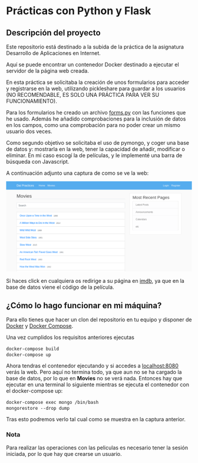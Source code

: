 # Prácticas con Python y Flask

## Descripción del proyecto

Este repositorio está destinado a la subida de la práctica de la asignatura Desarrollo de Aplicaciones en Internet.

Aquí se puede encontrar un contenedor Docker destinado a ejecutar el servidor de la página web creada.

En esta práctica se solicitaba la creación de unos formularios para acceder y registrarse en la web, utilizando pickleshare para guardar a los usuarios (NO RECOMENDABLE, ES SOLO UNA PRÁCTICA PARA VER SU FUNCIONAMIENTO).

Para los formularios he creado un archivo [forms.py](./flask/forms.py) con las funciones que he usado. Además he añadido comprobaciones para la inclusión de datos en los campos, como una comprobación para no poder crear un mismo usuario dos veces.

Como segundo objetivo se solicitaba el uso de pymongo, y coger una base de datos y: mostrarla en la web, tener la capacidad de añadir, modificar o eliminar. En mi caso escogí la de películas, y le implementé una barra de búsqueda con Javascript.

A continuación adjunto una captura de como se ve la web:

![pymongo](./img/pymongo.png)

Si haces click en cualquiera os redirige a su página en [imdb](https://www.imdb.com), ya que en la base de datos viene el código de la película.

## ¿Cómo lo hago funcionar en mi máquina?

Para ello tienes que hacer un clon del repositorio en tu equipo y disponer de [Docker](https://docs.docker.com/install/) y [Docker Compose](https://docs.docker.com/compose/install/).

Una vez cumplidos los requisitos anteriores ejecutas
```
docker-compose build
docker-compose up
```

Ahora tendras el contenedor ejecutando y si accedes a [localhost:8080](localhost:8080) verás la web. Pero aquí no termina todo, ya que aun no se ha cargado la base de datos, por lo que en **Movies** no se verá nada. Entonces hay que ejecutar en una terminal lo siguiente mientras se ejecuta el contenedor con el docker-compose up:
```
docker-compose exec mongo /bin/bash
mongorestore --drop dump
```
Tras esto podremos verlo tal cual como se muestra en la captura anterior.

### Nota

Para realizar las operaciones con las peliculas es necesario tener la sesión iniciada, por lo que hay que crearse un usuario.
